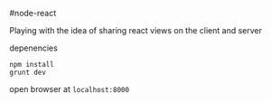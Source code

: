 #node-react

Playing with the idea of sharing react views on the client and server

depenencies

    npm install
    grunt dev

open browser at `localhost:8000`